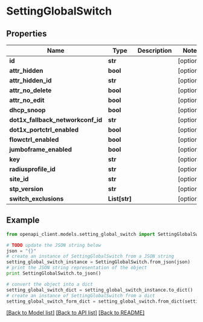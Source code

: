 # SettingGlobalSwitch


## Properties

Name | Type | Description | Notes
------------ | ------------- | ------------- | -------------
**id** | **str** |  | [optional] 
**attr_hidden** | **bool** |  | [optional] 
**attr_hidden_id** | **str** |  | [optional] 
**attr_no_delete** | **bool** |  | [optional] 
**attr_no_edit** | **bool** |  | [optional] 
**dhcp_snoop** | **bool** |  | [optional] 
**dot1x_fallback_networkconf_id** | **str** |  | [optional] 
**dot1x_portctrl_enabled** | **bool** |  | [optional] 
**flowctrl_enabled** | **bool** |  | [optional] 
**jumboframe_enabled** | **bool** |  | [optional] 
**key** | **str** |  | [optional] 
**radiusprofile_id** | **str** |  | [optional] 
**site_id** | **str** |  | [optional] 
**stp_version** | **str** |  | [optional] 
**switch_exclusions** | **List[str]** |  | [optional] 

## Example

```python
from openapi_client.models.setting_global_switch import SettingGlobalSwitch

# TODO update the JSON string below
json = "{}"
# create an instance of SettingGlobalSwitch from a JSON string
setting_global_switch_instance = SettingGlobalSwitch.from_json(json)
# print the JSON string representation of the object
print SettingGlobalSwitch.to_json()

# convert the object into a dict
setting_global_switch_dict = setting_global_switch_instance.to_dict()
# create an instance of SettingGlobalSwitch from a dict
setting_global_switch_form_dict = setting_global_switch.from_dict(setting_global_switch_dict)
```
[[Back to Model list]](../README.md#documentation-for-models) [[Back to API list]](../README.md#documentation-for-api-endpoints) [[Back to README]](../README.md)


